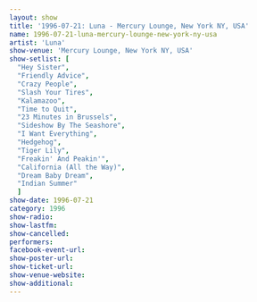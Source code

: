 ```yaml
---
layout: show
title: '1996-07-21: Luna - Mercury Lounge, New York NY, USA'
name: 1996-07-21-luna-mercury-lounge-new-york-ny-usa
artist: 'Luna'
show-venue: 'Mercury Lounge, New York NY, USA'
show-setlist: [
  "Hey Sister",
  "Friendly Advice",
  "Crazy People",
  "Slash Your Tires",
  "Kalamazoo",
  "Time to Quit",
  "23 Minutes in Brussels",
  "Sideshow By The Seashore",
  "I Want Everything",
  "Hedgehog",
  "Tiger Lily",
  "Freakin' And Peakin'",
  "California (All the Way)",
  "Dream Baby Dream",
  "Indian Summer"
  ]
show-date: 1996-07-21
category: 1996
show-radio: 
show-lastfm: 
show-cancelled: 
performers: 
facebook-event-url: 
show-poster-url: 
show-ticket-url: 
show-venue-website: 
show-additional: 
---
```


